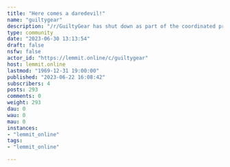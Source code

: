 ```yaml
---
title: "Here comes a daredevil!" 
name: "guiltygear"
description: "/r/GuiltyGear has shut down as part of the coordinated protest against Reddit's exorbitant new API pricing. Do not message to request access. More..."
type: community
date: "2023-06-30 13:13:54"
draft: false
nsfw: false
actor_id: "https://lemmit.online/c/guiltygear"
host: lemmit.online
lastmod: "1969-12-31 19:00:00"
published: "2023-06-22 16:08:42"
subscribers: 4
posts: 293
comments: 0
weight: 293
dau: 0
wau: 0
mau: 0
instances:
- "lemmit_online"
tags: 
- "lemmit_online"

---
```

